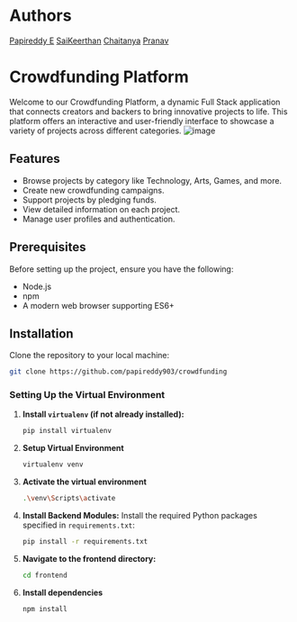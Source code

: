 # Authors 
[Papireddy E](https://github.com/papireddy903)
[SaiKeerthan](https://github.com/sai762)
[Chaitanya](https://github.com/CHAITANYA000003)
[Pranav](https://github.com/pranavkrishnayadav)

# Crowdfunding Platform

Welcome to our Crowdfunding Platform, a dynamic Full Stack application that connects creators and backers to bring innovative projects to life. This platform offers an interactive and user-friendly interface to showcase a variety of projects across different categories.
![image](https://github.com/user-attachments/assets/219400e1-9df0-40f2-9f4a-90a12b64f749)


## Features

- Browse projects by category like Technology, Arts, Games, and more.
- Create new crowdfunding campaigns.
- Support projects by pledging funds.
- View detailed information on each project.
- Manage user profiles and authentication.

## Prerequisites

Before setting up the project, ensure you have the following:

- Node.js 
- npm 
- A modern web browser supporting ES6+

  
## Installation

Clone the repository to your local machine:

```bash
git clone https://github.com/papireddy903/crowdfunding
```

### Setting Up the Virtual Environment

1. **Install `virtualenv` (if not already installed):**

   ```bash
   pip install virtualenv
   
2. **Setup Virtual Environment**
   ```bash
   virtualenv venv
3. **Activate the virtual environment**
   ```bash
   .\venv\Scripts\activate
4. **Install Backend Modules:**
   Install the required Python packages specified in `requirements.txt`:
   ```bash
   pip install -r requirements.txt

5. **Navigate to the frontend directory:**
   ```bash
   cd frontend
6. **Install dependencies**
   ```bash
   npm install

       

